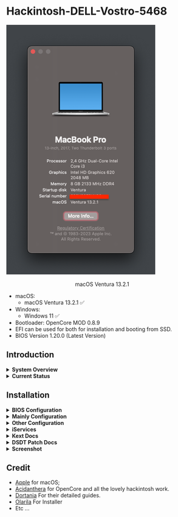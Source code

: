 # Hackintosh-DELL-Vostro-5468

![macOs Ventura](Screenshot/1.png)

<p align = "center">
macOS Ventura 13.2.1
</p>

* macOS:
  - macOS Ventura 13.2.1 ✅
* Windows:
  - Windows 11 ✅
* Bootloader: OpenCore MOD 0.8.9
* EFI can be used for both for installation and booting from SSD.
* BIOS Version 1.20.0 (Latest Version)

## Introduction

<details>
<summary><strong>System Overview</strong></summary>
</br>

**Dell Vostro-14 5468**

| Type | Item |
| ---- | ---- |
| CPU | Intel Core i3-7100U @ 2.40 GHz, 3M Cache |
| RAM | Samsung 8GB DDR4-2133MHz |
| SSD1 | Digital Alliance 128GB M.2 SATA III |
| HDD2 | Western Digital WD5000LPCX 500GB SATA Hard Drive |
| Sound | Realtek ALC256 |
| Wireless, Bluetooth | Intel 3165 |
| Integrated GPU | Intel HD Graphics 620 |

</details>

<details>
<summary><strong>Current Status</strong></summary>
</br>

| Feature | Status |
| ------------- | ------------- |
| CPU Power Management | ✅ Working |
| Sleep/Wake | ✅ Working |
| Intel HD620 Graphics Acceleration | ✅ Working |
| Intel Quartz Extreme and Intel Core Image (QE/CI) | ✅ Working |
| Brightness control slider | ✅ Working |
| Special function keys (audio, brightness...) | ✅ Working |
| Ethernet | ✅ Working |
| Audio and HDMI Audio | ✅ Working |
| Multi-Touch Trackpad | ✅ Working |
| Battery | ✅ Working |
| iMessage/Facetime and App Store | ✅ Working  |
| Speakers and Headphones | ✅ Working |
| Built-in Microphone | ✅ Working |
| Webcam | ✅ Working |
| Wi-Fi/Bluetooth | ✅ Working |
| Hibernation | ✅ Working |
| FileVault | ✅ Working |
| ClamShell | ✅ Working |
| BootCamp | [-] Not Tested |
| Airdrop/Handoff | ❌ Not Working |
| SD Card | ❌ Not Working (Disable) |
| Fingerprint reader | ❌ Not Working (Disable) |

</details>

## Installation

<details>
<summary><strong>BIOS Configuration</strong></summary>
</br>

**Recommend you should restore the BIOS setting to BIOS Setting first. Then configure the following things:**

  | Sub-menu | Key: Value | Comment |
  | --- | --- | --- |
  | UEFI Boot Path Security | `Disabled` | |
  | Enable Legacy Option ROMs | `Disabled` | Disable will help OpenCanopy load faster |
  | SATA Operation | `AHCI` | |
  | Enabled USB Boot Support | `Enabled` | |
  | Enable External USB Port | `Enabled` | |
  | Secure Boot | `Disabled` | Can set to `Enabled` if you have already custom secure boot keys and signed OpenCore binaries |
  | Wake on USB | `Enabled` | Wake from keyboard works correctly | |

</details>

<details>
<summary><strong>Mainly Configuration</strong></summary>

### Graphic Display
* Integrated Intel HD Graphics 620 support is handled by WhateverGreen, and configured in the `DeviceProperties` section of `config.plist`.

### Audio
* For ALC256 on this my Machine, I use `layout-id = 12` (Patched on DSDT).
* Without any modifications, the headphone jack is buggy. External microphones aren't detected and the audio output may randomly stop working or start making weird noises.
* Start from this version, I change to use [`MicFix`](https://github.com/WingLim/MicFix). It gives better sound experience and performance when using the headset/headphone.

</details>

<details>
<summary><strong>Other Configuration</strong></summary>

### Wireless, Bluetooth
* The stock Intel AC 3165 can be worked well with [OpenIntelWireless](https://github.com/OpenIntelWireless).

### Sleep, Wake and Hibernation
* Config in Terminal ( Optional ) :
 - `sudo pmset powernap 0`
 - `sudo pmset proximitywake 0`
 - `sudo pmset standby 0`
 - `sudo pmset tcpkeepalive 0`
 - `sudo pmset lidwake 0`
* NOTE: please use powernap 0 to fix itlwm try reconnect many times.

### Keyboard, Trackpad and Magic Trackpad
- Look up & data detectors
- Secondary click (with two fingers, in bottom left corner*, in bottom right corner*)
- Tap to click
- Scrolling
- Zoom in or out
- Smart zoom
- Enable Drag and Drop use Clickpad: Some trackpad settings have been moved on 10.12+, this is the case for tap to drag. Navigate to the Accessibility PrefPane. On the left, select 'Mouse & Trackpad' and then 'Trackpad Option'. Here you must select 'Enable Drag' and set "Without drag lock"
- Etc ...

### CPU Power Management
* Native CPU Power Management

### Disable CFG Lock
* Removing the CFG Lock enables better compatibility with Mac and better CPU and power management
![cfg](Screenshot/cfg.png)
* For set CFG LOCK Disabled `setup_var 0x4DE 0x0` in [modGRUBShell.efi](https://github.com/datasone/grub-mod-setup_var/releases)
* After this mod set false the quirks AppleXcpmCfgLock

</details>

<details>
<summary><strong>iServices</strong></summary>

* To use iMessage and other Apple services, you need to generate your own serial numbers. This can be done using [CorpNewt's GenSMBIOS](https://github.com/corpnewt/GenSMBIOS). Make sure model is `MacBookPro14,1`. Then, go [Apple Check Coverage page](https://checkcoverage.apple.com/) to check your generated serial numbers. If the website tells you that the serial number **is not valid**, that is fine. Otherwise, you have to generate a new set.

* Next you will have to copy the following values to your `config.plist`:
  - Serial Number -> `PlatformInfo/Generic/SystemSerialNumber`.
  - Board Number -> `PlatformInfo/Generic/MLB`.
  - SmUUID -> `/PlatformInfo/Generic/SystemUUID`.
  Reboot and Apple services should work.

* If they don't, follow [this in-depth guide](https://dortania.github.io/OpenCore-Post-Install/universal/iservices.html). It goes deeper into ROM, clearing NVRAM, clearing Keychain (missing this step might cause major issues), and much more.
</details>

<details>
<summary><strong>Kext Docs</strong></summary>
</br>

* AirportItlwm.kext: Intel AC 3165 Wireless
* AppleALC.kext: Enable Audio with layout-id=12
* BlueToolFixup.kext: Enable bluetooth in Ventura (if you on BigSur you can remove this, because Native on Big Sur)
* CPUFriend.kext : For handle cpu-frequency data providing patch CPU-Frequency_data from CPUFriend
* IntelBluetoothFirmware.kext : For load Intel Bluetooth Firmware. (See on Hackintool)
* Lilu.kext: Kernel extension bringing a platform for arbitrary kext, library, and program patching throughout the system for macOS
* PropertyInjector.kext and ThermalSolution.kext: Inject Thermal Subsystem
* RealtekRTL8111.kext: Driver Ethernet for the Realtek RTL8111/8168 family
* VoodooI2C and VoodooI2CHID: Fix Trackpad, pair with extension VoodooI2CHID.kext
* VirtualSMC.kext: Advanced Apple SMC emulator in the kernel
* VoodooPS2Controller.kext: Enable Keyboard and Touchpad
* WhateverGreen.kext: Lilu plugin providing patches to select GPUs on macOS

</details>

<details>
<summary><strong>DSDT Patch Docs</strong></summary>
</br>

* Fix _WAK Arg0 v2 : For wake from sleep to turn on various.
* HPET : Patches out IRQ conflicts.
* SMBUS : Adds missing SMBUS (Intel System Management Bus) device to the system.
* Mikey : Added AppleMikeyDriver under SMBUS
* IRQ : Fixes non-working audio on certain OEM (Dell, HP) machines.
* RTC : Fix the system clocks found on newer hardware.
* Mutex with non-zero SyncLevel : Fixes Failed Battery Status and other related issues.
* Add MCHC : Adds missing MCHC Device.
* Patch USB_7/8 series : Injects Power Properties for USB.
* Sb_prw_0x6d (instant wake) : To fix the sleep/wake function.
* Als0 : Add Fake Ambient Light Sensor.
* Pnlf : Fix Brightness Slider.
* Cpu power management : Fix power management CPU-Frequency (SSDT-DATA) compare with CPUFriend.kext.
* Brightness keys : Fix brightness keyss up and down.
* Audio patch : Patch layout-id audio in DSDT.
* Dmac : Adds a DMA Controller to the LPCB (Low Pin Count Bus).
* Dtgp : Method that passes through calls to _DSM methods on various Device objects.
* AppleVTD : Enable Intel Virtualization.
* AC : Load AppleACPIAdapter.
* MEM2 : Expanded Memory Option provides essentially unlimited logging capacity.
* USB Patch Native without Kext/Injector.
* _PLD Buffer/Package : For return a variable length Package of Buffers.
* Fix ADBG Error.
* OS Check Patch.
* GPI0 Patch.
* B0D4 Patch.
* USBX Patch.
* Cleanup unused code.
* Fix Waning and Error code.

</details>

<details>
<summary><strong>Screenshot</strong></summary>
</br>

![1](Screenshot/1.png)
![2](Screenshot/2.png)
![3](Screenshot/3.png)
![4](Screenshot/4.png)
![5](Screenshot/5.png)
![6](Screenshot/6.png)
![7](Screenshot/7.png)
![8](Screenshot/8.png)
![9](Screenshot/9.png)
![10](Screenshot/10.png)
![11](Screenshot/11.png)
![12](Screenshot/12.png)
![13](Screenshot/13.png)
![14](Screenshot/14.png)
![15](Screenshot/15.png)
![25](Screenshot/25.png)
![26](Screenshot/26.png)
![27](Screenshot/27.png)
![28](Screenshot/28.png)
![16](Screenshot/16.png)
![17](Screenshot/17.png)
![18](Screenshot/18.png)
![19](Screenshot/19.png)
![20](Screenshot/20.png)
![21](Screenshot/21.png)
- New Update CPU Management After One Day Use</br>
![22](Screenshot/22.png)
- New Update USB Port Mapping</br>
![23](Screenshot/23.png)
- New Update Cleanup Unused Code DSDT</br>
![24](Screenshot/24.png)
- New Update load Intel Bluetooth Firmware</br>
![29](Screenshot/29.png)
- Now No ACPI Error or Duplicated !!</br>
![30](Screenshot/30.png)
- New Update CPU Management Idle !!</br>
![31](Screenshot/31.png)
- Geekbench5 Benchmark</br>
![32](Screenshot/32.png)
![33](Screenshot/33.png)
- Clean Warning on DSDT Patch</br>
![34](Screenshot/34.png)
- New Disk Benchmark
![35](Screenshot/35.png)
</details>

## Credit
- [Apple](https://apple.com) for macOS;
- [Acidanthera](https://github.com/acidanthera) for OpenCore and all the lovely hackintosh work.
- [Dortania](https://github.com/dortania) For their detailed guides.
- [Olarila](Olarila.com) For Installer
- Etc ...